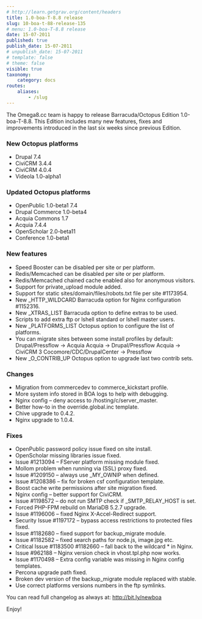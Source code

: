 ```yaml
---
# http://learn.getgrav.org/content/headers
title: 1.0-boa-T-8.8 release
slug: 10-boa-t-88-release-135
# menu: 1.0-boa-T-8.8 release
date: 15-07-2011
published: true
publish_date: 15-07-2011
# unpublish_date: 15-07-2011
# template: false
# theme: false
visible: true
taxonomy:
    category: docs
routes:
    aliases:
        - /slug
---
```


The Omega8.cc team is happy to release Barracuda/Octopus Edition 1.0-boa-T-8.8. This Edition includes many new features, fixes and improvements introduced in the last six weeks since previous Edition.

### New Octopus platforms

 * Drupal 7.4
 * CiviCRM 3.4.4
 * CiviCRM 4.0.4
 * Videola 1.0-alpha1

### Updated Octopus platforms

 * OpenPublic 1.0-beta1 7.4
 * Drupal Commerce 1.0-beta4
 * Acquia Commons 1.7
 * Acquia 7.4.4
 * OpenScholar 2.0-beta11
 * Conference 1.0-beta1

### New features

 * Speed Booster can be disabled per site or per platform.
 * Redis/Memcached can be disabled per site or per platform.
 * Redis/Memcached chained cache enabled also for anonymous visitors.
 * Support for private\_upload module added.
 * Support for static sites/domain/files/robots.txt file per site #1173954.
 * New \_HTTP\_WILDCARD Barracuda option for Nginx configuration #1152316.
 * New \_XTRAS\_LIST Barracuda option to define extras to be used.
 * Scripts to add extra ftp or lshell standard or lshell master users.
 * New \_PLATFORMS\_LIST Octopus option to configure the list of platforms.
 * You can migrate sites between some install profiles by default:
 Drupal/Pressflow -> Acquia
 Acquia -> Drupal/Pressflow
 Acquia -> CiviCRM 3
 Cocomore/CDC/DrupalCenter -> Pressflow
 * New \_O\_CONTRIB\_UP Octopus option to upgrade last two contrib sets.

### Changes

 * Migration from commercedev to commerce\_kickstart profile.
 * More system info stored in BOA logs to help with debugging.
 * Nginx config – deny access to /hosting/c/server\_master.
 * Better how-to in the override.global.inc template.
 * Chive upgrade to 0.4.2.
 * Nginx upgrade to 1.0.4.

### Fixes

 * OpenPublic password policy issue fixed on site install.
 * OpenScholar missing libraries issue fixed.
 * Issue #1213094 – FServer platform missing module fixed.
 * Mollom problem when running via (SSL) proxy fixed.
 * Issue #1209150 – always use \_MY\_OWNIP when defined.
 * Issue #1208386 – fix for broken csf configuration template.
 * Boost cache write permissions after site migration fixed.
 * Nginx config – better support for CiviCRM.
 * Issue #1198572 – do not run SMTP check if \_SMTP\_RELAY\_HOST is set.
 * Forced PHP-FPM rebuild on MariaDB 5.2.7 upgrade.
 * Issue #1196006 – fixed Nginx X-Accel-Redirect support.
 * Security Issue #1197172 – bypass access restrictions to protected files fixed.
 * Issue #1182680 – fixed support for backup\_migrate module.
 * Issue #1182582 – fixed search paths for node.js, image.jpg etc.
 * Critical Issue #1183500 #1182660 – fall back to the wildcard * in Nginx.
 * Issue #962188 – Nginx version check in vhost.tpl.php now works.
 * Issue #1170498 – Extra config variable was missing in Nginx config templates.
 * Percona upgrade path fixed.
 * Broken dev version of the backup\_migrate module replaced with stable.
 * Use correct platforms versions numbers in the ftp symlinks.

You can read full changelog as always at: http://bit.ly/newboa

Enjoy!
